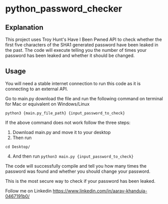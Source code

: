 # python_password_checker

## Explanation 

This project uses Troy Hunt's Have I Been Pwned API to check whether the first five characters of the SHA1 generated password have been leaked in the past. The code will execute telling you the number of times your password has been leaked and whether it should be changed. 


## Usage

You will need a stable internet connection to run this code as it is connecting to an external API.

Go to main.py download the file and run the following command on terminal for Mac or equivalent on Windows/Linux

`python3 {main.py_file_path} {input_password_to_check}`

If the above command does not work follow the three steps:

1. Download main.py and move it to your desktop 
2. Then run
   
`cd Desktop/`

4. And then run 
`python3 main.py {input_password_to_check}`

 The code will successfully compile and tell you how many times the password was found and whether you should change your password. 
 
 This is the most secure way to check if your password has been leaked.
 
 Follow me on Linkedin https://www.linkedin.com/in/aarav-khanduja-0467191b0/

 
